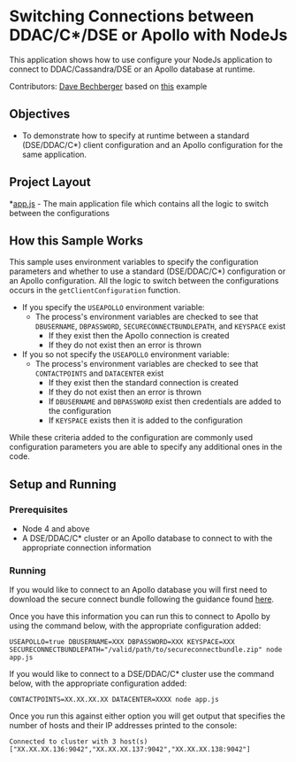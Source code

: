 # Switching Connections between DDAC/C*/DSE or Apollo with NodeJs
This application shows how to use configure your NodeJs application to connect to DDAC/Cassandra/DSE or an Apollo database at runtime.

Contributors: [Dave Bechberger](https://github.com/bechbd) based on [this](https://github.com/datastax/nodejs-driver/blob/master/examples/basic/basic-connect.js) example

## Objectives
* To demonstrate how to specify at runtime between a standard (DSE/DDAC/C*) client configuration and an Apollo configuration for the same application.

## Project Layout
*[app.js](app.js) - The main application file which contains all the logic to switch between the configurations

## How this Sample Works
This sample uses environment variables to specify the configuration parameters and whether to use a standard (DSE/DDAC/C*) configuration or an Apollo configuration.  All the logic to switch between the configurations occurs in the `getClientConfiguration` function.  
* If you specify the `USEAPOLLO` environment variable:
   	* The process's environment variables are checked to see that `DBUSERNAME`, `DBPASSWORD`, `SECURECONNECTBUNDLEPATH`, and `KEYSPACE` exist
		* If they exist then the Apollo connection is created
		* If they do not exist then an error is thrown
* If you so not specify the `USEAPOLLO` environment variable:
   	* The process's environment variables are checked to see that `CONTACTPOINTS` and `DATACENTER` exist
		* If they exist then the standard connection is created
		* If they do not exist then an error is thrown
		* If `DBUSERNAME` and `DBPASSWORD` exist then credentials are added to the configuration
		* If `KEYSPACE` exists then it is added to the configuration

While these criteria added to the configuration are commonly used configuration parameters you are able to specify any additional ones in the code.

## Setup and Running

### Prerequisites
* Node 4 and above
* A DSE/DDAC/C* cluster or an Apollo database to connect to with the appropriate connection information

### Running

If you would like to connect to an Apollo database you will first need to download the secure connect bundle following the guidance found [here](https://docs.datastax.com/en/landing_page/doc/landing_page/cloud.html).

Once you have this information you can run this to connect to Apollo by using the command below, with the appropriate configuration added:

`USEAPOLLO=true DBUSERNAME=XXX DBPASSWORD=XXX KEYSPACE=XXX SECURECONNECTBUNDLEPATH="/valid/path/to/secureconnectbundle.zip" node app.js`

If you would like to connect to a DSE/DDAC/C* cluster use the command below, with the appropriate configuration added:

`CONTACTPOINTS=XX.XX.XX.XX DATACENTER=XXXX node app.js`

Once you run this against either option you will get output that specifies the number of hosts and their IP addresses printed to the console:

```Connected to cluster with 3 host(s) ["XX.XX.XX.136:9042","XX.XX.XX.137:9042","XX.XX.XX.138:9042"]```